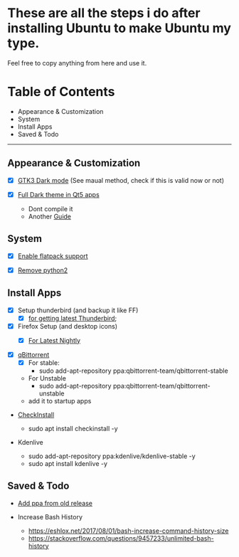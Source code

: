 # These are all the steps i do after installing Ubuntu to make Ubuntu my type.

Feel free to copy anything from here and use it.


# **Table of Contents**
- Appearance & Customization
- System
- Install Apps
- Saved & Todo


--- 



## Appearance & Customization


- [x] [GTK3 Dark mode](https://askubuntu.com/questions/806200/how-can-you-enable-gtk3-themes-dark-theme-mode-when-using-unity-7) (See maual method, check if this is valid now or not)

- [x] [Full Dark theme in Qt5 apps](https://github.com/tsujan/Kvantum/blob/master/Kvantum/INSTALL.md#debian-based-distributions)
	- Dont compile it
    - Another [Guide](https://www.linuxuprising.com/2018/05/use-custom-themes-for-qt-applications.html)


## System


- [x] [Enable flatpack support](https://flatpak.org/setup/Ubuntu/)

- [x] [Remove python2](https://stackoverflow.com/questions/44602191/how-to-completely-uninstall-python-2-7-13-on-ubuntu-16-04/60590067#60590067)




## Install Apps

- [x] Setup thunderbird (and backup it like FF)
    - [x] [for getting latest Thunderbird](https://launchpad.net/~ubuntu-mozilla-security/+archive/ubuntu/ppa/);

- [x] Firefox Setup (and desktop icons)
	- [x] [For Latest Nightly](https://launchpad.net/~ubuntu-mozilla-daily/+archive/ubuntu/ppa)


- [x] [qBittorrent](https://www.linuxbabe.com/ubuntu/install-qbittorrent-ubuntu-18-04-desktop-server)
    - [x] For stable:
        - sudo add-apt-repository ppa:qbittorrent-team/qbittorrent-stable
    - For Unstable
        - sudo add-apt-repository ppa:qbittorrent-team/qbittorrent-unstable
    - add it to startup apps


- [CheckInstall](https://askubuntu.com/questions/87111/if-i-build-a-package-from-source-how-can-i-uninstall-or-remove-completely)
    - sudo apt install checkinstall -y

- Kdenlive
    - sudo add-apt-repository ppa:kdenlive/kdenlive-stable -y
    - sudo apt install kdenlive -y


## Saved & Todo


- [Add ppa from old release](https://askubuntu.com/questions/293203/how-can-i-add-a-ppa-from-a-previous-release)


- Increase Bash History
    - https://eshlox.net/2017/08/01/bash-increase-command-history-size
    - https://stackoverflow.com/questions/9457233/unlimited-bash-history
